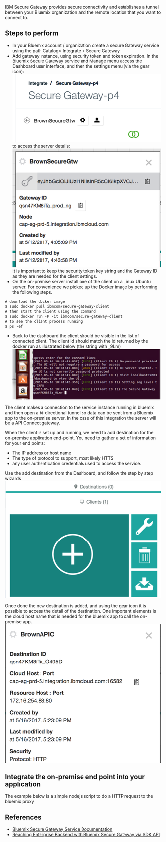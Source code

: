 IBM Secure Gateway provides secure connectivity and establishes a tunnel between your Bluemix organization and the remote location that you want to connect to.

## Steps to perform
* In your Bluemix account / organization create a secure Gateway service using the path Catalog> Integrate > Secure Gateway
* Add gateway instance, using security token and token expiration. In the Bluemix Secure Gateway service and Manage menu access the Dashboard user interface, and then the settings menu (via the gear icon):
![Gateway settings](./gear.png)
to access the server details:
![Gateway details](sg-serv-details.png)
It is important to keep the security token key string and the Gateway ID as they are needed for the client settings.
* On the on-premise server install one of the client on a Linux Ubuntu server. For convenience we picked up the Docker image by performing the following steps.

```
# download the docker image
$ sudo docker pull ibmcom/secure-gateway-client
# then start the client using the command
$ sudo docker run -P -it ibmcom/secure-gateway-client
# to see the client process running                                  
$ ps -ef
```  
* Back to the dashboard the client should be visible in the list of connected client. The client id should match the id returned by the docker run as illustrated below (the string with _9Lm)
![docker trace id](sg-client-id.png)

The client makes a connection to the service instance running in bluemix and then open a bi-directional tunnel so data can be sent from a Bluemix app to the on-premise server. In the case of this integration the server will be a API Connect gateway.

When the client is set up and running, we need to add destination for the on-premise application end-point. You need to gather a set of information for your end points:
* The IP address or host name
* The type of protocol to support, most likely HTTS
* any user authentication credentials used to access the service.

Use the add destination from the Dashboard, and follow the step by step wizards
![On-premise destination](add-destination.png)

Once done the new destination is added, and using the gear icon it is possible to access the detail of the destination. One important elements is the cloud host name that is needed for the bluemix app to call the on-premise app.
![proxy](cloud-host-proxy.png)
## Integrate the on-premise end point into your application
The example below is a simple nodejs script to do a HTTP request to the bluemix proxy
## References
* [Bluemix Secure Gateway Service Documentation](https://console.ng.bluemix.net/docs/services/SecureGateway/secure_gateway.html)
* [Reaching Enterprise Backend with Bluemix Secure Gateway via SDK API](https://www.ibm.com/blogs/bluemix/2015/04/reaching-enterprise-backend-bluemix-secure-gateway-via-sdk-api/)
